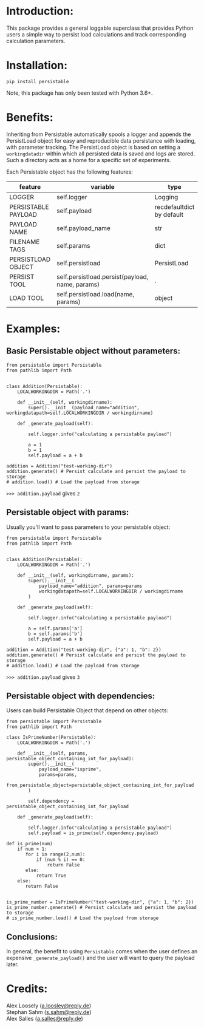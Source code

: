 # Introduction:

This package provides a general loggable superclass that provides Python users a simple way to persist load calculations and track corresponding calculation parameters.


# Installation:

```
pip install persistable
```

Note, this package has only been tested with Python 3.6+.

# Benefits:
Inheriting from Persistable automatically spools a logger and appends the PersistLoad object for easy and reproducible data persistance with loading, with parameter tracking.  The PersistLoad object is based on setting a `workingdatadir` within which all persisted data is saved and logs are stored.  Such a directory acts as a home for a specific set of experiments.

Each Persistable object has the following features:

feature | variable | type
--|--|--
LOGGER | self.logger | Logging
PERSISTABLE PAYLOAD | self.payload | recdefaultdict by default
PAYLOAD NAME | self.payload_name | str
FILENAME TAGS | self.params | dict
PERSISTLOAD OBJECT | self.persistload | PersistLoad
PERSIST TOOL | self.persistload.persist(payload, name, params) | . 
LOAD TOOL | self.persistload.load(name, params)	| object

# Examples:
## Basic Persistable object without parameters:

```
from persistable import Persistable
from pathlib import Path


class Addition(Persistable):
	LOCALWORKINGDIR = Path('.')

	def __init__(self, workingdirname):
		super().__init__(payload_name="addition", workingdatapath=self.LOCALWORKINGDIR / workingdirname)

	def _generate_payload(self):

		self.logger.info("calculating a persistable payload")

		a = 1
		b = 1
		self.payload = a + b

addition = Addition("test-working-dir")
addition.generate() # Persist calculate and persist the payload to storage
# addition.load() # Load the payload from storage
```

`>>> addition.payload` gives `2`

## Persistable object with params:
Usually you'll want to pass parameters to your persistable object:

```
from persistable import Persistable
from pathlib import Path


class Addition(Persistable):
	LOCALWORKINGDIR = Path('.')

	def __init__(self, workingdirname, params):
		super().__init__(
			payload_name="addition", params=params
			workingdatapath=self.LOCALWORKINGDIR / workingdirname
		)

	def _generate_payload(self):

		self.logger.info("calculating a persistable payload")

		a = self.params['a']
		b = self.params['b']
		self.payload = a + b

addition = Addition("test-working-dir", {"a": 1, "b": 2})
addition.generate() # Persist calculate and persist the payload to storage
# addition.load() # Load the payload from storage
```

`>>> addition.payload` gives `3`


## Persistable object with dependencies:
Users can build Persistable Object that depend on other objects:

```
from persistable import Persistable
from pathlib import Path

class IsPrimeNumber(Persistable):
	LOCALWORKINGDIR = Path('.')

	def __init__(self, params, persistable_object_containing_int_for_payload):
        super().__init__(
            payload_name="isprime",
            params=params,
            from_persistable_object=persistable_object_containing_int_for_payload
        )

        self.dependency = persistable_object_containing_int_for_payload

	def _generate_payload(self):

		self.logger.info("calculating a persistable payload")
		self.payload = is_prime(self.dependency.payload)

def is_prime(num)
	if num > 1:
	   for i in range(2,num):
	       if (num % i) == 0:
	           return False
	   else:
	       return True
	else:
	   return False


is_prime_number = IsPrimeNumber("test-working-dir", {"a": 1, "b": 2})
is_prime_number.generate() # Persist calculate and persist the payload to storage
# is_prime_number.load() # Load the payload from storage
```

## Conclusions:
In general, the benefit to using `Persistable` comes when the user defines an expensive `_generate_payload()` and the user will want to query the payload later. 

# Credits:
Alex Loosely (a.loosley@reply.de)
<br>Stephan Sahm (s.sahm@reply.de)
<br>Alex Salles (a.salles@reply.de)
